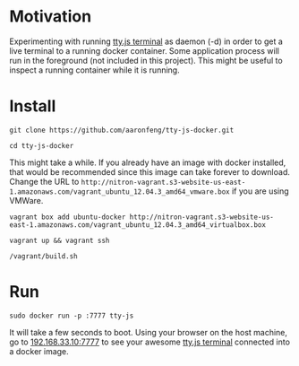 # Motivation

Experimenting with running [tty.js terminal](https://github.com/chjj/tty.js) as daemon (-d) in order
to get a live terminal to a running docker container.  Some application process will run in the
foreground (not included in this project).  This might be useful to inspect a running container while it is running.

# Install

```
git clone https://github.com/aaronfeng/tty-js-docker.git
```

```
cd tty-js-docker
```

This might take a while.  If you already have an image with docker installed, that would be recommended since this image can take forever to download.  Change the URL to `http://nitron-vagrant.s3-website-us-east-1.amazonaws.com/vagrant_ubuntu_12.04.3_amd64_vmware.box` if you are using VMWare.

```
vagrant box add ubuntu-docker http://nitron-vagrant.s3-website-us-east-1.amazonaws.com/vagrant_ubuntu_12.04.3_amd64_virtualbox.box
```

```
vagrant up && vagrant ssh
```

```
/vagrant/build.sh
```

# Run

```
sudo docker run -p :7777 tty-js
```

It will take a few seconds to boot.
Using your browser on the host machine, go to [192.168.33.10:7777](http://192.168.33.10/:7777)
to see your awesome [tty.js terminal](https://github.com/chjj/tty.js) connected into a docker image.
